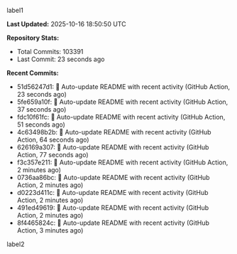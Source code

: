 
label1 
<!-- ACTIVITY_START -->
**Last Updated:** 2025-10-16 18:50:50 UTC

**Repository Stats:**
- Total Commits: 103391
- Last Commit: 23 seconds ago

**Recent Commits:**
- 51d56247d1: 🤖 Auto-update README with recent activity (GitHub Action, 23 seconds ago)
- 5fe659a10f: 🤖 Auto-update README with recent activity (GitHub Action, 37 seconds ago)
- fdc10f61fc: 🤖 Auto-update README with recent activity (GitHub Action, 51 seconds ago)
- 4c63498b2b: 🤖 Auto-update README with recent activity (GitHub Action, 64 seconds ago)
- 626169a307: 🤖 Auto-update README with recent activity (GitHub Action, 77 seconds ago)
- f3c357e211: 🤖 Auto-update README with recent activity (GitHub Action, 2 minutes ago)
- 0736aa86bc: 🤖 Auto-update README with recent activity (GitHub Action, 2 minutes ago)
- d0223d411c: 🤖 Auto-update README with recent activity (GitHub Action, 2 minutes ago)
- 491ed49619: 🤖 Auto-update README with recent activity (GitHub Action, 2 minutes ago)
- 8f4465824c: 🤖 Auto-update README with recent activity (GitHub Action, 3 minutes ago)
<!-- ACTIVITY_END -->

label2
